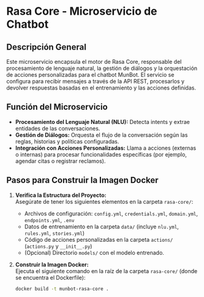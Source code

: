 # Rasa Core - Microservicio de Chatbot

## Descripción General

Este microservicio encapsula el motor de Rasa Core, responsable del procesamiento de lenguaje natural, la gestión de diálogos y la orquestación de acciones personalizadas para el chatbot MunBot. El servicio se configura para recibir mensajes a través de la API REST, procesarlos y devolver respuestas basadas en el entrenamiento y las acciones definidas.

## Función del Microservicio

- **Procesamiento del Lenguaje Natural (NLU):** Detecta intents y extrae entidades de las conversaciones.
- **Gestión de Diálogos:** Orquesta el flujo de la conversación según las reglas, historias y políticas configuradas.
- **Integración con Acciones Personalizadas:** Llama a acciones (externas o internas) para procesar funcionalidades específicas (por ejemplo, agendar citas o registrar reclamos).

## Pasos para Construir la Imagen Docker

1. **Verifica la Estructura del Proyecto:**  
   Asegúrate de tener los siguientes elementos en la carpeta `rasa-core/`:
   - Archivos de configuración: `config.yml`, `credentials.yml`, `domain.yml`, `endpoints.yml`, `.env`
   - Datos de entrenamiento en la carpeta `data/` (incluye `nlu.yml`, `rules.yml`, `stories.yml`)
   - Código de acciones personalizadas en la carpeta `actions/` (`actions.py` y `__init__.py`)
   - (Opcional) Directorio `models/` con el modelo entrenado.

2. **Construir la Imagen Docker:**  
   Ejecuta el siguiente comando en la raíz de la carpeta `rasa-core/` (donde se encuentra el Dockerfile):

   ```bash
   docker build -t munbot-rasa-core .

